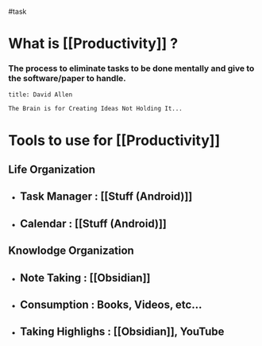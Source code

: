  #task 

# What is [[Productivity]] ?

### The process to eliminate tasks to be done mentally and give to the software/paper to handle.

```ad-quote
title: David Allen

The Brain is for Creating Ideas Not Holding It...

```



# Tools to use for [[Productivity]]

## Life Organization
- ## Task Manager : [[Stuff (Android)]]
- ## Calendar : [[Stuff (Android)]] 
	

## Knowlodge Organization

- ## Note Taking : [[Obsidian]]
- ## Consumption : Books, Videos, etc...
- ## Taking Highlighs : [[Obsidian]], YouTube